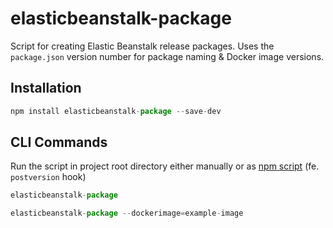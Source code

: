 elasticbeanstalk-package
=============================

Script for creating Elastic Beanstalk release packages. Uses the `package.json` version number for package naming & Docker image versions.


Installation
-----------------------------

```js
npm install elasticbeanstalk-package --save-dev
```

CLI Commands
-----------------------------

Run the script in project root directory either manually or as [npm script](https://docs.npmjs.com/misc/scripts) (fe. `postversion` hook)

```js
elasticbeanstalk-package
```

```js
elasticbeanstalk-package --dockerimage=example-image
```
